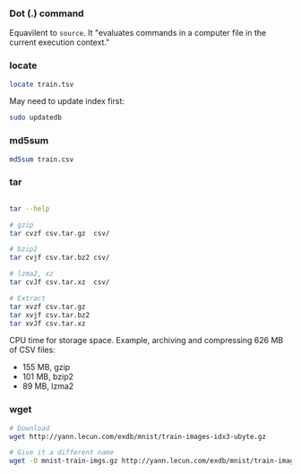 ### Dot (.) command

Equavilent to `source`. It "evaluates commands in a computer file in the current execution context."

### locate

```bash
locate train.tsv
```

May need to update index first:

```bash
sudo updatedb
```

### md5sum

```bash
md5sum train.csv
```

### tar

```bash

tar --help

# gzip
tar cvzf csv.tar.gz  csv/

# bzip2
tar cvjf csv.tar.bz2 csv/

# lzma2, xz
tar cvJf csv.tar.xz  csv/

# Extract
tar xvzf csv.tar.gz
tar xvjf csv.tar.bz2
tar xvJf csv.tar.xz
```

CPU time for storage space. Example, archiving and compressing 626 MB of CSV files:

* 155 MB, gzip
* 101 MB, bzip2
* 89 MB, lzma2

### wget

```bash
# Download
wget http://yann.lecun.com/exdb/mnist/train-images-idx3-ubyte.gz

# Give it a different name
wget -O mnist-train-imgs.gz http://yann.lecun.com/exdb/mnist/train-images-idx3-ubyte.gz
```
